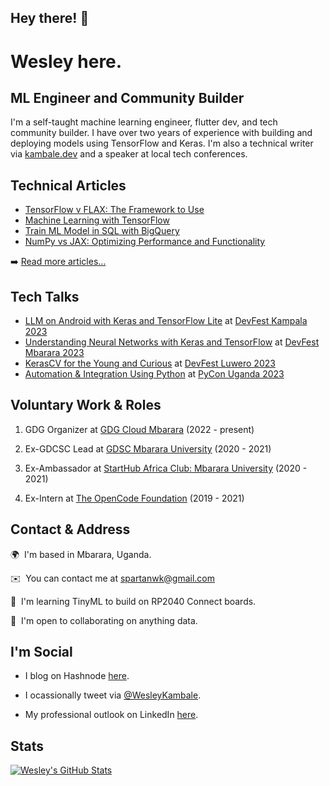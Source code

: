 ## Hey there! 👋

Wesley here.
==================================

ML Engineer and Community Builder
--------------------
I'm a self-taught machine learning engineer, flutter dev, and tech community builder. I have over two years of experience with building and deploying models using TensorFlow and Keras. I'm also  a technical writer via [kambale.dev](https://kambale.dev/) and a speaker at local tech conferences.

## Technical Articles
- [TensorFlow v FLAX: The Framework to Use](https://kambale.dev/tensorflow-v-flax)
- [Machine Learning with TensorFlow](https://kambale.dev/machine-learning-with-tensorflow)
- [Train ML Model in SQL with BigQuery](https://kambale.dev/ml-in-sql)
- [NumPy vs JAX: Optimizing Performance and Functionality](https://kambale.dev/numpy-vs-jax)

➡️ [Read more articles...](https://kambale.dev)

## Tech Talks

* [LLM on Android with Keras and TensorFlow Lite](https://sessionize.com/s/kambale/llm-on-android-with-keras-and-tensorflow-lite/81393) at [DevFest Kampala 2023](https://gdg.community.dev/events/details/google-gdg-cloud-kampala-presents-devfest-kampala-2023/)
* [Understanding Neural Networks with Keras and TensorFlow](https://sessionize.com/s/kambale/understanding-neural-networks-with-keras-and-tenso/81153) at [DevFest Mbarara 2023](https://gdg.community.dev/events/details/google-gdg-cloud-mbarara-presents-devfest-mbarara-2023/) 
* [KerasCV for the Young and Curious](https://sessionize.com/s/kambale/kerascv-for-the-young-and-curious/79902) at [DevFest Luwero 2023](https://gdg.community.dev/events/details/google-gdg-luwero-presents-devfest-luwero-2023/)
* [Automation & Integration Using Python](https://sessionize.com/s/kambale/automation-integration-using-python/77714) at [PyCon Uganda 2023](https://ug.pycon.org/speakers/Wesley%20Kambale)

## Voluntary Work & Roles

1. GDG Organizer at [GDG Cloud Mbarara](https://gdg.community.dev/gdg-cloud-mbarara/) (2022 - present)

2. Ex-GDCSC Lead at [GDSC Mbarara University](https://gdsc.community.dev/mbarara-university-of-science-and-technology/) (2020 - 2021)

3. Ex-Ambassador at [StartHub Africa Club: Mbarara University](https://starthubafrica.org/clubs/) (2020 - 2021)

4. Ex-Intern at [The OpenCode Foundation](https://www.theopencode.org/team/wesley-kambale/) (2019 - 2021)

## Contact & Address

🌍  I'm based in Mbarara, Uganda.

✉️  You can contact me at [spartanwk@gmail.com](mailto:spartanwk@gmail.com)

🧠  I'm learning TinyML to build on RP2040 Connect boards.

🤝  I'm open to collaborating on anything data.

## I'm Social

- I blog on Hashnode [here](https://kambale.dev).

- I ocassionally tweet via [@WesleyKambale](https://twitter.com/WesKambale).

- My professional outlook on LinkedIn [here](https://www.linkedin.com/in/weskambale).

## Stats
[![Wesley's GitHub Stats](https://github-readme-stats.vercel.app/api?username=wkambale)](https://github.com/anuraghazra/github-readme-stats)

